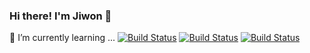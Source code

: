 ### Hi there! I'm Jiwon 👋

🌱 I’m currently learning ...
[![Build Status](https://img.shields.io/badge/iOS-000000?style=flat-square&logo=apple&logoColor=white)](https://travis-ci.org/joemccann/dillinger) [![Build Status](https://img.shields.io/badge/Swift-orange?style=flat-square&logo=Swift&logoColor=white)](https://travis-ci.org/joemccann/dillinger)
[![Build Status](https://img.shields.io/badge/Python-3766AB?style=flat-square&logo=Python&logoColor=white)](https://travis-ci.org/joemccann/dillinger)


<!--
**ziuge/ziuge** is a ✨ _special_ ✨ repository because its `README.md` (this file) appears on your GitHub profile.

Here are some ideas to get you started:

- 🔭 I’m currently working on ...
- 🌱 I’m currently learning ...
- 👯 I’m looking to collaborate on ...
- 🤔 I’m looking for help with ...
- 💬 Ask me about ...
- 📫 How to reach me: ...
- 😄 Pronouns: ...
- ⚡ Fun fact: ...
-->
